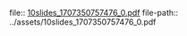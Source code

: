 file:: [10slides_1707350757476_0.pdf](../assets/10slides_1707350757476_0.pdf)
file-path:: ../assets/10slides_1707350757476_0.pdf
